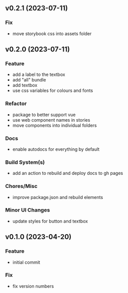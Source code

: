 ## v0.2.1 (2023-07-11)

### Fix

- move storybook css into assets folder

## v0.2.0 (2023-07-11)

### Feature

- add a label to the textbox
- add "all" bundle
- add textbox
- use css variables for colours and fonts

### Refactor

- package to better support vue
- use web component names in stories
- move components into individual folders

### Docs

- enable autodocs for everything by default

### Build System(s)

- add an action to rebuild and deploy docs to gh pages

### Chores/Misc

- improve package.json and rebuild elements

### Minor UI Changes

- update styles for button and textbox

## v0.1.0 (2023-04-20)

### Feature

- initial commit

### Fix

- fix version numbers
